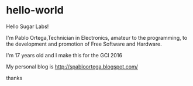 # hello-world

Hello Sugar Labs!


I'm Pablo Ortega,Technician in Electronics, amateur to the programming, to the development and promotion of Free Software and Hardware.

I'm 17 years old and I make this for the GCI 2016

My personal blog is http://spabloortega.blogspot.com/


thanks
